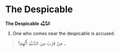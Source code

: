 The Despicable
==============

**The Despicable الدَّنيَّة**

1. One who comes near the despicable is accused.

> 1ـ مَنْ قَرُبَ مِنَ الدَّنيَّةِ أُتُّهِمَ.


